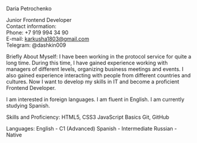 Daria Petrochenko

Junior Frontend Developer  
Contact information:  	
Phone: +7 919 994 34 90  
E-mail: karkusha1803@gmail.com  
Telegram: @dashkin009

Briefly About Myself:
I have been working in the protocol service for quite a long time. During this time, I have gained experience working
with managers of different levels, organizing business meetings and events. 
I also gained experience interacting with people from different countries and cultures.
Now I want to develop my skills in IT and become a proficient Frontend Developer.

I am interested in foreign languages. I am fluent in English. I am currently studying Spanish.

Skills and Proficiency:
HTML5, CSS3
JavaScript Basics
Git, GitHub

Languages:
English - C1 (Advanced)
Spanish - Intermediate
Russian - Native
